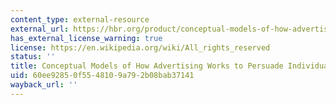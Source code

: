 ```yaml
---
content_type: external-resource
external_url: https://hbr.org/product/conceptual-models-of-how-advertising-works-to-persuade-individuals/UV2935-PDF-ENG
has_external_license_warning: true
license: https://en.wikipedia.org/wiki/All_rights_reserved
status: ''
title: Conceptual Models of How Advertising Works to Persuade Individuals
uid: 60ee9285-0f55-4810-9a79-2b08bab37141
wayback_url: ''
---
```


